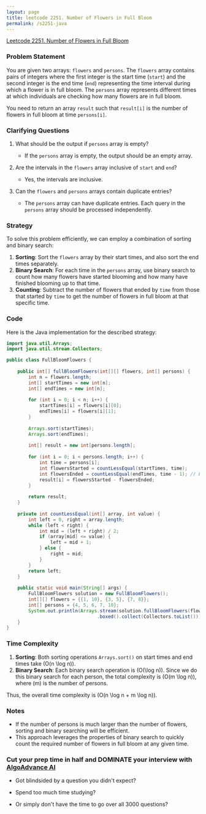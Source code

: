 ```yaml
---
layout: page
title: leetcode 2251. Number of Flowers in Full Bloom
permalink: /s2251-java
---
```

[Leetcode 2251. Number of Flowers in Full Bloom](https://algoadvance.github.io/algoadvance/l2251)
### Problem Statement

You are given two arrays: `flowers` and `persons`. The `flowers` array contains pairs of integers where the first integer is the start time (`start`) and the second integer is the end time (`end`) representing the time interval during which a flower is in full bloom. The `persons` array represents different times at which individuals are checking how many flowers are in full bloom.

You need to return an array `result` such that `result[i]` is the number of flowers in full bloom at time `persons[i]`.

### Clarifying Questions

1. What should be the output if `persons` array is empty?
   - If the `persons` array is empty, the output should be an empty array.

2. Are the intervals in the `flowers` array inclusive of `start` and `end`?
   - Yes, the intervals are inclusive.

3. Can the `flowers` and `persons` arrays contain duplicate entries?
   - The `persons` array can have duplicate entries. Each query in the `persons` array should be processed independently.

### Strategy

To solve this problem efficiently, we can employ a combination of sorting and binary search:

1. **Sorting**: Sort the `flowers` array by their start times, and also sort the end times separately.
2. **Binary Search**: For each time in the `persons` array, use binary search to count how many flowers have started blooming and how many have finished blooming up to that time.
3. **Counting**: Subtract the number of flowers that ended by `time` from those that started by `time` to get the number of flowers in full bloom at that specific time.

### Code

Here is the Java implementation for the described strategy:

```java
import java.util.Arrays;
import java.util.stream.Collectors;

public class FullBloomFlowers {
    
    public int[] fullBloomFlowers(int[][] flowers, int[] persons) {
        int n = flowers.length;
        int[] startTimes = new int[n];
        int[] endTimes = new int[n];
        
        for (int i = 0; i < n; i++) {
            startTimes[i] = flowers[i][0];
            endTimes[i] = flowers[i][1];
        }
        
        Arrays.sort(startTimes);
        Arrays.sort(endTimes);
        
        int[] result = new int[persons.length];
        
        for (int i = 0; i < persons.length; i++) {
            int time = persons[i];
            int flowersStarted = countLessEqual(startTimes, time);
            int flowersEnded = countLessEqual(endTimes, time - 1); // Exclude end time
            result[i] = flowersStarted - flowersEnded;
        }
        
        return result;
    }
    
    private int countLessEqual(int[] array, int value) {
        int left = 0, right = array.length;
        while (left < right) {
            int mid = (left + right) / 2;
            if (array[mid] <= value) {
                left = mid + 1;
            } else {
                right = mid;
            }
        }
        return left;
    }
    
    public static void main(String[] args) {
        FullBloomFlowers solution = new FullBloomFlowers();
        int[][] flowers = {{1, 10}, {3, 5}, {7, 8}};
        int[] persons = {4, 5, 6, 7, 10};
        System.out.println(Arrays.stream(solution.fullBloomFlowers(flowers, persons))
                                 .boxed().collect(Collectors.toList())); // [2, 2, 1, 2, 1]
    }
}
```

### Time Complexity

1. **Sorting**: Both sorting operations `Arrays.sort()` on start times and end times take \(O(n \log n)\).
2. **Binary Search**: Each binary search operation is \(O(\log n)\). Since we do this binary search for each person, the total complexity is \(O(m \log n)\), where \(m\) is the number of persons.

Thus, the overall time complexity is \(O(n \log n + m \log n)\).

### Notes

- If the number of persons is much larger than the number of flowers, sorting and binary searching will be efficient.
- This approach leverages the properties of binary search to quickly count the required number of flowers in full bloom at any given time.


### Cut your prep time in half and DOMINATE your interview with [AlgoAdvance AI](https://algoAdvance.com)

- Got blindsided by a question you didn't expect?

- Spend too much time studying?

- Or simply don't have the time to go over all 3000 questions?

